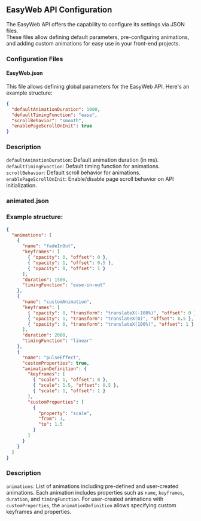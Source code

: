 ## EasyWeb API Configuration

The EasyWeb API offers the capability to configure its settings via JSON files.<br> These files allow defining default parameters, pre-configuring animations, and adding custom animations for easy use in your front-end projects.

### Configuration Files

#### EasyWeb.json

This file allows defining global parameters for the EasyWeb API. Here's an example structure:

```json
{
  "defaultAnimationDuration": 1000,
  "defaultTimingFunction": "ease",
  "scrollBehavior": "smooth",
  "enablePageScrollOnInit": true
}
```

### Description
`defaultAnimationDuration`: Default animation duration (in ms).<br>
`defaultTimingFunction`: Default timing function for animations.<br>
`scrollBehavior`: Default scroll behavior for animations.<br>
`enablePageScrollOnInit`: Enable/disable page scroll behavior on API initialization.<br>

### animated.json

### Example structure:

```json
{
  "animations": [
    {
      "name": "fadeInOut",
      "keyframes": [
        { "opacity": 0, "offset": 0 },
        { "opacity": 1, "offset": 0.5 },
        { "opacity": 0, "offset": 1 }
      ],
      "duration": 1500,
      "timingFunction": "ease-in-out"
    },
    {
      "name": "customAnimation",
      "keyframes": [
        { "opacity": 0, "transform": "translateX(-100%)", "offset": 0 },
        { "opacity": 1, "transform": "translateX(0)", "offset": 0.5 },
        { "opacity": 0, "transform": "translateX(100%)", "offset": 1 }
      ],
      "duration": 2000,
      "timingFunction": "linear"
    },
    {
      "name": "pulseEffect",
      "customProperties": true,
      "animationDefinition": {
        "keyframes": [
          { "scale": 1, "offset": 0 },
          { "scale": 1.5, "offset": 0.5 },
          { "scale": 1, "offset": 1 }
        ],
        "customProperties": [
          {
            "property": "scale",
            "from": 1,
            "to": 1.5
          }
        ]
      }
    }
  ]
}


```

### Description

`animations`: List of animations including pre-defined and user-created animations.
Each animation includes properties such as `name`, `keyframes`, `duration`, and `timingFunction`.
For user-created animations with `customProperties`, the `animationDefinition` allows specifying custom keyframes and properties.

